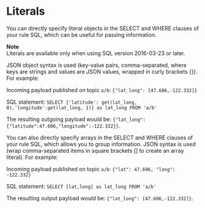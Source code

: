 # Literals<a name="iot-sql-literals"></a>

You can directly specify literal objects in the SELECT and WHERE clauses of your rule SQL, which can be useful for passing information\. 

**Note**  
Literals are available only when using SQL version 2016\-03\-23 or later\.

JSON object syntax is used \(key\-value pairs, comma\-separated, where keys are strings and values are JSON values, wrapped in curly brackets \{\}\)\. For example:

Incoming payload published on topic `a/b`: `{"lat_long": [47.606,-122.332]}`

SQL statement: `SELECT {'latitude': get(lat_long, 0),'longitude':get(lat_long, 1)} as lat_long FROM 'a/b'`

The resulting outgoing payload would be: `{"lat_long":{"latitude":47.606,"longitude":-122.332}}`\. 

You can also directly specify arrays in the SELECT and WHERE clauses of your rule SQL, which allows you to group information\. JSON syntax is used \(wrap comma\-separated items in square brackets \[\] to create an array literal\)\. For example:

Incoming payload published on topic `a/b`: `{"lat": 47.696, "long": -122.332}`

SQL statement: `SELECT [lat,long] as lat_long FROM 'a/b'`

The resulting output payload would be: `{"lat_long": [47.606,-122.332]}`\.